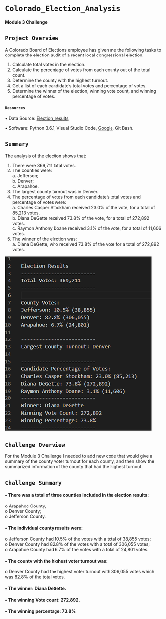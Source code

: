 # `Colorado_Election_Analysis`<br/>
#### Module 3 Challenge <br/>

## `Project Overview`<br/>
A Colorado Board of Elections employee has given me the following tasks to complete the election audit of a recent local congressional election.<br/>
1.	Calculate total votes in the election.<br/>
2.	Calculate the percentage of votes from each county out of the total count.<br/>
3.	Determine the county with the highest turnout.<br/>
4.	Get a list of each candidate’s total votes and percentage of votes.<br/>
5.	Determine the winner of the election, winning vote count, and winning percentage of votes.<br/>

#### `Resources`<br/>
•	Data Source: [Election_results](https://github.com/Valeriia161/Colorado_Election_Analysis/blob/main/election_results.csv.zip) <br/>

•	Software: Python 3.6.1, Visual Studio Code, [Google](https://www.google.com/), Git Bash.


## `Summary`<br/>
The analysis of the election shows that:<br/>
1.	There were 369,711 total votes.<br/>
2.	The counties were:<br/>
    a. Jefferson;<br/>
    b. Denver;<br/>
    c. Arapahoe.<br/>
3.	The largest county turnout was in Denver.<br/>
6.	The percentage of votes from each candidate’s total votes and percentage of votes were:<br/>
    a. Charles Casper Stockham received 23.0% of the vote, for a total of 85,213 votes.<br/>
    b. Diana DeGette received 73.8% of the vote, for a total of 272,892 votes.<br/>
    c. Raymon Anthony Doane received 3.1% of the vote, for a total of 11,606 votes.<br/>
4.	The winner of the election was:<br/>
    a. Diana DeGette, who received 73.8% of the vote for a total of 272,892 votes.<br/>

![](https://github.com/Valeriia161/Colorado_Election_Analysis/blob/main/Colorado_Election_Analysis.png)


## `Challenge Overview` <br/>
For the Module 3 Challenge I needed to add new code that would give a summary of the county voter turnout for each county, and then show the summarized information of the county that had the highest turnout.


## `Challenge Summary`
#### • There was a total of three counties included in the election results: <br/>
o	Arapahoe County; <br/>
o	Denver County; <br/>
o	Jefferson County. <br/>
#### • The individual county results were: <br/>
o	Jefferson County had 10.5% of the votes with a total of 38,855 votes; <br/>
o	Denver County had 82.8% of the votes with a total of 306,055 votes; <br/>
o	Arapahoe County had 6.7% of the votes with a total of 24,801 votes. <br/>
#### • The county with the highest voter turnout was: <br/>
o	Denver County had the highest voter turnout with 306,055 votes which was 82.8% of the total votes. <br/>
#### • The winner: Diana DeGette.
#### • The winning Vote count: 272.892.
#### • The winning percentage: 73.8%
